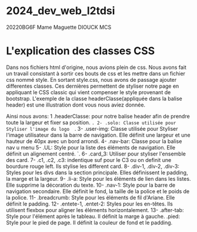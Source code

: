 # 2024_dev_web_l2tdsi
20220BG6F  Mame Maguette DIOUCK  MCS

# L'explication des classes CSS
Dans nos fichiers html d'origine, nous avions plein de css. Nous avons fait un travail consistant à sortir ces bouts de css et les mettre dans un fichier css nommé style.
En sortant style.css, nous avons de passage ajouter differentes classes. 
Ces dernières  permettent de styliser notre page en appliquant le CSS classic qui vient compenser le style provenant de bootstrap.
L'exemple de la classe headerClasse(appliquée dans la balise header) est une illustration dont vous nous aviez donnée.

Ainsi nous avons:
1 .headerClasse: pour notre balise header afin de prendre toute la largeur et fixer sa position.
`.
2- .solo: Classe utilisée pour Styliser l'image du logo 
`.
3- .user-img: Classe utilisée pour Styliser l'image utilisateur dans la barre de navigation. Elle définit une largeur et une hauteur de 40px avec un bord arrondi.
4- .nav-bar: Classe pour la balise nav u menu
5- .UL: Style pour la liste des éléments de navigation. Elle définit un alignement centré.
`.
6- .card_3: Utiliser pour styliser l'ensemble des  card.
7- .c1, .c2, .c3: indentique suf pour le C3 ou on definit une bourdure rouge left. Ils stylise les different card.
8- .div-1, .div-2, .div-3: Styles pour les divs dans la section principale. Elles définissent le padding, la marge et la largeur.
9- .li-a: Style pour les éléments de lien dans les listes. Elle supprime la décoration du texte.
10- .nav-1: Style pour la barre de navigation secondaire. Elle définit le fond, la taille de la police et le poids de la police.
11- .breadcrumb: Style pour les éléments de fil d'Ariane. Elle définit le padding.
12- .entete-1, .entet-2: Styles pour les en-têtes. Ils utilisent flexbox pour aligner les éléments horizontalement.
13- .after-tab: Style pour l'élément après le tableau. Il définit la marge à gauche.
.pied: Style pour le pied de page. Il définit la couleur de fond et le padding.